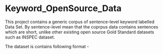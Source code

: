 # Keyword_OpenSource_Data

This project contains a generic corpus of sentence-level keyword labelled Data Set.
By sentence-level mean that the coprpus data contains sentences which are short, unlike 
other existing open source Gold Standard datasets such as INSPEC dataset.

The dataset is contains following format - 
<Sentence><Tab><comma seperated keywords>

